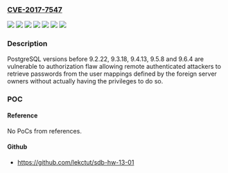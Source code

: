 ### [CVE-2017-7547](https://cve.mitre.org/cgi-bin/cvename.cgi?name=CVE-2017-7547)
![](https://img.shields.io/static/v1?label=Product&message=postgresql&color=blue)
![](https://img.shields.io/static/v1?label=Version&message=9.2.x%20before%209.2.22%20&color=brightgreen)
![](https://img.shields.io/static/v1?label=Version&message=9.3.x%20before%209.3.18%20&color=brightgreen)
![](https://img.shields.io/static/v1?label=Version&message=9.4.x%20before%209.4.13%20&color=brightgreen)
![](https://img.shields.io/static/v1?label=Version&message=9.5.x%20before%209.5.8%20&color=brightgreen)
![](https://img.shields.io/static/v1?label=Version&message=9.6.x%20before%209.6.4%20&color=brightgreen)
![](https://img.shields.io/static/v1?label=Vulnerability&message=CWE-522&color=brightgreen)

### Description

PostgreSQL versions before 9.2.22, 9.3.18, 9.4.13, 9.5.8 and 9.6.4 are vulnerable to authorization flaw allowing remote authenticated attackers to retrieve passwords from the user mappings defined by the foreign server owners without actually having the privileges to do so.

### POC

#### Reference
No PoCs from references.

#### Github
- https://github.com/lekctut/sdb-hw-13-01

